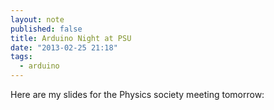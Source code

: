 ```yaml
---
layout: note
published: false
title: Arduino Night at PSU
date: "2013-02-25 21:18"
tags: 
  - arduino
---
```


Here are my slides for the Physics society meeting tomorrow:
